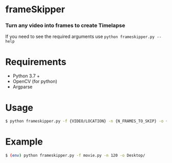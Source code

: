 # frameSkipper
### Turn any video into frames to create Timelapse
If you need to see the required arguments use `python frameskipper.py --help`

# Requirements
- Python 3.7 +
- OpenCV (for python)
- Argparse

# Usage
```bash
$ python frameskipper.py -f {VIDEO/LOCATION} -n {N_FRAMES_TO_SKIP} -o {OUTPUT/DIRECTORY}
```
# Example
```bash
$ (env) python frameskipper.py -f movie.py -n 120 -o Desktop/
```

